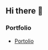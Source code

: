## Hi there 👋

### Portfolio
- [Portolio](https://zasetu-portolio.vercel.app/cV7NFBe9VtbxFY7NDpETIuWXPPI2)

<!--
**sp1st/sp1st** is a ✨ _special_ ✨ repository because its `README.md` (this file) appears on your GitHub profile.

Here are some ideas to get you started:

- 🔭 I’m currently working on ...
- 🌱 I’m currently learning ...
- 👯 I’m looking to collaborate on ...
- 🤔 I’m looking for help with ...
- 💬 Ask me about ...
- 📫 How to reach me: ...
- 😄 Pronouns: ...
- ⚡ Fun fact: ...
-->
